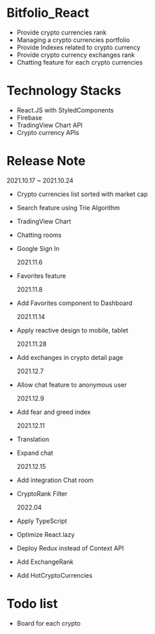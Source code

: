 # Bitfolio_React

- Provide crypto currencies rank
- Managing a crypto currencies portfolio
- Provide Indexes related to crypto currency
- Provide crypto currency exchanges rank
- Chatting feature for each crypto currencies

# Technology Stacks

- React.JS with StyledComponents
- Firebase
- TradingView Chart API
- Crypto currency APIs

# Release Note

2021.10.17 ~ 2021.10.24

- Crypto currencies list sorted with market cap
- Search feature using Trie Algorithm
- TradingView Chart
- Chatting rooms
- Google Sign In

  2021.11.6

- Favorites feature

  2021.11.8

- Add Favorites component to Dashboard

  2021.11.14

- Apply reactive design to mobile, tablet

  2021.11.28

- Add exchanges in crypto detail page

  2021.12.7

- Allow chat feature to anonymous user

  2021.12.9

- Add fear and greed index

  2021.12.11

- Translation
- Expand chat

  2021.12.15

- Add integration Chat room
- CryptoRank Filter

  2022.04

- Apply TypeScript
- Optimize React.lazy
- Deploy Redux instead of Context API
- Add ExchangeRank
- Add HotCryptoCurrencies


# Todo list
- Board for each crypto
